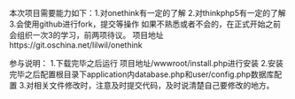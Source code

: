 本次项目需要能力如下：1.对onethink有一定的了解
2.对thinkphp5有一定的了解
3.会使用github进行fork，提交等操作
如果不熟悉或者不会的，在正式开始之前会组织一次3的学习，前两项待议。
项目地址https://git.oschina.net/lilwil/onethink

参与说明：
1.下载完毕之后运行  项目地址/wwwroot/install.php进行安装
2.安装完毕之后配置根目录下application内database.php和user/config.php数据库配置
3.对相关文件修改时，注意及时提交代码，及时说清楚自己要修改的地方。